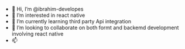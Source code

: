 - 👋 Hi, I’m @ibrahim-developes
- 👀 I’m interested in react native
- 🌱 I’m currently learning third party Api integration
- 💞️ I’m looking to collaborate on both formt and backemd development involving react native
- 📫 

<!---
ibrahim-developes/ibrahim-developes is a ✨ special ✨ repository because its `README.md` (this file) appears on your GitHub profile.
You can click the Preview link to take a look at your changes.
--->
